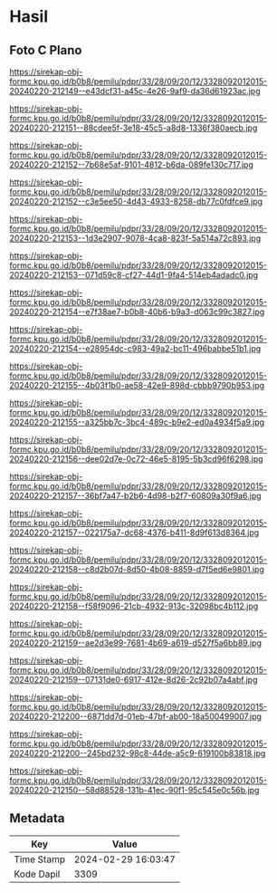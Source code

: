 # Hasil

## Foto C Plano

https://sirekap-obj-formc.kpu.go.id/b0b8/pemilu/pdpr/33/28/09/20/12/3328092012015-20240220-212149--e43dcf31-a45c-4e26-9af9-da36d61923ac.jpg

https://sirekap-obj-formc.kpu.go.id/b0b8/pemilu/pdpr/33/28/09/20/12/3328092012015-20240220-212151--88cdee5f-3e18-45c5-a8d8-1336f380aecb.jpg

https://sirekap-obj-formc.kpu.go.id/b0b8/pemilu/pdpr/33/28/09/20/12/3328092012015-20240220-212152--7b68e5af-9101-4812-b6da-089fe130c717.jpg

https://sirekap-obj-formc.kpu.go.id/b0b8/pemilu/pdpr/33/28/09/20/12/3328092012015-20240220-212152--c3e5ee50-4d43-4933-8258-db77c0fdfce9.jpg

https://sirekap-obj-formc.kpu.go.id/b0b8/pemilu/pdpr/33/28/09/20/12/3328092012015-20240220-212153--1d3e2907-9078-4ca8-823f-5a514a72c893.jpg

https://sirekap-obj-formc.kpu.go.id/b0b8/pemilu/pdpr/33/28/09/20/12/3328092012015-20240220-212153--071d59c8-cf27-44d1-9fa4-514eb4adadc0.jpg

https://sirekap-obj-formc.kpu.go.id/b0b8/pemilu/pdpr/33/28/09/20/12/3328092012015-20240220-212154--e7f38ae7-b0b8-40b6-b9a3-d063c99c3827.jpg

https://sirekap-obj-formc.kpu.go.id/b0b8/pemilu/pdpr/33/28/09/20/12/3328092012015-20240220-212154--e28954dc-c983-49a2-bc11-496babbe51b1.jpg

https://sirekap-obj-formc.kpu.go.id/b0b8/pemilu/pdpr/33/28/09/20/12/3328092012015-20240220-212155--4b03f1b0-ae58-42e9-898d-cbbb9790b953.jpg

https://sirekap-obj-formc.kpu.go.id/b0b8/pemilu/pdpr/33/28/09/20/12/3328092012015-20240220-212155--a325bb7c-3bc4-489c-b9e2-ed0a4934f5a9.jpg

https://sirekap-obj-formc.kpu.go.id/b0b8/pemilu/pdpr/33/28/09/20/12/3328092012015-20240220-212156--dee02d7e-0c72-46e5-8195-5b3cd96f6298.jpg

https://sirekap-obj-formc.kpu.go.id/b0b8/pemilu/pdpr/33/28/09/20/12/3328092012015-20240220-212157--36bf7a47-b2b6-4d98-b2f7-60809a30f9a6.jpg

https://sirekap-obj-formc.kpu.go.id/b0b8/pemilu/pdpr/33/28/09/20/12/3328092012015-20240220-212157--022175a7-dc68-4376-b411-8d9f613d8364.jpg

https://sirekap-obj-formc.kpu.go.id/b0b8/pemilu/pdpr/33/28/09/20/12/3328092012015-20240220-212158--c8d2b07d-8d50-4b08-8859-d7f5ed6e9801.jpg

https://sirekap-obj-formc.kpu.go.id/b0b8/pemilu/pdpr/33/28/09/20/12/3328092012015-20240220-212158--f58f9096-21cb-4932-913c-32098bc4b112.jpg

https://sirekap-obj-formc.kpu.go.id/b0b8/pemilu/pdpr/33/28/09/20/12/3328092012015-20240220-212159--ae2d3e99-7681-4b69-a619-d527f5a6bb89.jpg

https://sirekap-obj-formc.kpu.go.id/b0b8/pemilu/pdpr/33/28/09/20/12/3328092012015-20240220-212159--07131de0-6917-412e-8d26-2c92b07a4abf.jpg

https://sirekap-obj-formc.kpu.go.id/b0b8/pemilu/pdpr/33/28/09/20/12/3328092012015-20240220-212200--6871dd7d-01eb-47bf-ab00-18a500499007.jpg

https://sirekap-obj-formc.kpu.go.id/b0b8/pemilu/pdpr/33/28/09/20/12/3328092012015-20240220-212200--245bd232-98c8-44de-a5c9-619100b83818.jpg

https://sirekap-obj-formc.kpu.go.id/b0b8/pemilu/pdpr/33/28/09/20/12/3328092012015-20240220-212150--58d88528-131b-41ec-90f1-95c545e0c56b.jpg


## Metadata

| Key        | Value               |
| ---------- | ------------------- |
| Time Stamp | 2024-02-29 16:03:47 |
| Kode Dapil | 3309                |



